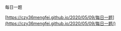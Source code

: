 每日一题

[https://czy36mengfei.github.io/2020/05/09/每日一题](https://czy36mengfei.github.io/2020/05/09/每日一题/)

